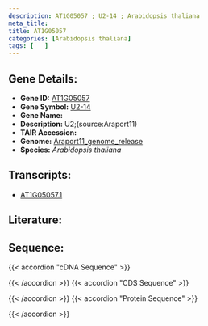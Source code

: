 ```yaml
---
description: AT1G05057 ; U2-14 ; Arabidopsis thaliana
meta_title:
title: AT1G05057
categories: [Arabidopsis thaliana]
tags: [   ]
---
```


## Gene Details:
- **Gene ID:** [AT1G05057](https://www.arabidopsis.org/locus?name=AT1G05057)
- **Gene Symbol:** <u>U2-14</u>
- **Gene Name:** 
- **Description:**   U2;(source:Araport11)
- **TAIR Accession:** 
- **Genome:** [Araport11_genome_release](https://www.arabidopsis.org/download/list?dir=Genes%2FAraport11_genome_release)
- **Species:** *Arabidopsis thaliana*

## Transcripts:
   -  [AT1G05057.1](https://www.arabidopsis.org/gene?name=AT1G05057.1)
## Literature:
## Sequence:
{{< accordion "cDNA Sequence" >}}

{{< /accordion >}}
{{< accordion "CDS Sequence" >}}

{{< /accordion >}}
{{< accordion "Protein Sequence" >}}

{{< /accordion >}}
